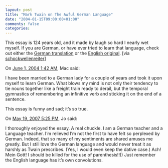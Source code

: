 ```yaml
---
layout: post
title: "Mark Twain on The Awful German Language"
date: "2004-01-15T09:00:00+01:00"
comments: false
categories: 
---
```


<p>This essay is 124 years old, and it made by laugh so hard I nearly wet myself. If you are German, or have ever tried to learn that language, check out either the <a href="http://www.schneid9.de/twain.html">German translation</a> or the <a href="http://www.boondocksnet.com/twaintexts/tramp_ap_d.html">English original</a>. [via <a href="http://schockwellenreiter.server-wg.de/blog//1242">schockwellenreiter</a>]</p>

<section class="comments">

<div class="comment" id="comment-188">
On <a href="#comment-188" title="Permalink to this comment">June  1, 2004  1:42 AM</a>, Mac
said:
<p>I have been married to a German lady for a couple of years and took it upon myself to learn German. What blows my mind is not only their tendency to tie nouns together like a freight train ready to derail, but the temporal gymnastics of remembering an infinitive verb and sticking it on the end of a sentence.</p>

<p>This essay is funny and sad; it&#8217;s so true.</p>


<div class="comment" id="comment-189">
On <a href="#comment-189" title="Permalink to this comment">May 19, 2007  5:25 PM</a>, Jo
said:
<p>I thoroughly enjoyed the essay. A real chuckle. I am a German teacher and a Language teacher. I&#8217;m relieved I&#8217;m not the first to have felt so perplexed by German. Indeed, that so many of my sentiments are shared amuses me greatly. But I still love the German language and would never treat it as harshly as Twain prescribes. (Yes, I would even keep the dative case.) Ach! Mein Gott! I should be killed for the use of parenthesis!!)) Just remember the English language has it&#8217;s own convolutions.</p>


</section>

